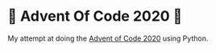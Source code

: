 # :snake: Advent Of Code 2020 :snake:

My attempt at doing the [Advent of Code 2020](https://adventofcode.com/2020) using Python.
